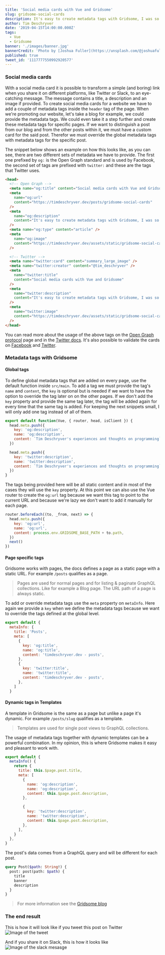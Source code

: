 ```yaml
---
title: 'Social media cards with Vue and Gridsome'
slug: gridsome-social-cards
description: It's easy to create metadata tags with Gridsome, I was so happy with it that I wanted to write this post 😃. There is also a page in the docs on how to create metadata tags, but let's translate the theory into a real world example.
author: Tim Deschryver
date: '2019-04-15T14:00:00.000Z'
tags:
  - Vue
  - Gridsome
banner: './images/banner.jpg'
bannerCredit: 'Photo by [Joshua Fuller](https://unsplash.com/@joshuafuller) on [Unsplash](https://unsplash.com)'
published: true
tweet_id: '1117777550992920577'
---
```


### Social media cards

With a social media card it is possible to transform a simple (and boring) link when you share it on different platforms, like Twitter or Slack, to an eye-catching message. The message contains a title, a description and an image if provided. To create social media cards for a website we have to add a couple of metadata tags inside the `header` tag of the page. When we're promoting our website, let's take a blog for example, we could provide the metadata tags. We could even take it a step further and create these metadata tags for specific pages. If we want to distinguish a post from our blog and from the other posts within it, we must have a custom card for the said post. Therefor we must override the global metadata tags with metadata tags for the specific post.

The snippet below shows an example on how this looks like, as you can see, there are two different sets of metadata we have to provide. The first one prefixed by `og:` is the Open Graph standard and is used by Facebook, the second set of tags are prefixed with `twitter:` and these are the tags that Twitter uses.

```html
<head>
  <!-- Open Graph -->
  <meta name="og:title" content="Social media cards with Vue and Gridsome" />
  <meta
    name="og:url"
    content="https://timdeschryver.dev/posts/gridsome-social-cards"
  />
  <meta
    name="og:description"
    content="It's easy to create metadata tags with Gridsome, I was so happy with it that I wanted to write this post 😃. There is also a page in the docs on how to create metadata tags, but let's translate the theory into a real world example."
  />
  <meta name="og:type" content="article" />
  <meta
    name="og:image"
    content="https://timdeschryver.dev/assets/static/gridsome-social-cards-banner.jpg"
  />

  <!-- Twitter -->
  <meta name="twitter:card" content="summary_large_image" />
  <meta name="twitter:creator" content="@tim_deschryver" />
  <meta
    name="twitter:title"
    content="Social media cards with Vue and Gridsome"
  />
  <meta
    name="twitter:description"
    content="It's easy to create metadata tags with Gridsome, I was so happy with it that I wanted to write this post 😃. There is also a page in the docs on how to create metadata tags, but let's translate the theory into a real world example."
  />
  <meta
    name="twitter:image"
    content="https://timdeschryver.dev/assets/static/gridsome-social-cards-banner.jpg"
  />
</head>
```

You can read more about the usage of the above tags on the [Open Graph protocol](http://ogp.me/) page and in the [Twitter docs](https://developer.twitter.com/en/docs/tweets/optimize-with-cards/guides/getting-started.html). It's also possible to validate the cards on [Facebook](https://developers.facebook.com/tools/debug/sharing/) and [Twitter](https://cards-dev.twitter.com/validator).

### Metadata tags with Gridsome

#### Global tags

To define global metadata tags that are added on every page, use the default function inside `src/main`. To add a tag we must provide the tag's `name` and `content`, the `key` is optional but is needed if we want to have the option to override the tag later on on the other pages. If we don't add the `key` property and provide the same tag later, the tag will be added again for every time that the same tag is added. For keeping the next snippets small, I will only add one tag instead of all of them.

```js
export default function(Vue, { router, head, isClient }) {
  head.meta.push({
    key: 'og:description',
    name: 'og:description',
    content: `Tim Deschryver's experiences and thoughts on programming`,
  })

  head.meta.push({
    key: 'twitter:description',
    name: 'twitter:description',
    content: `Tim Deschryver's experiences and thoughts on programming`,
  })
}
```

The tags being provided here will be all static content and in most of the cases they will use the `key` property. At this point we can also use the Vue router to create the `og:url` tag because we want this tag to point to the current URL and because we're lazy we don't want to add it manually for each page.

```js
router.beforeEach((to, _from, next) => {
  head.meta.push({
    key: 'og:url',
    name: 'og:url',
    content: process.env.GRIDSOME_BASE_PATH + to.path,
  })
  next()
})
```

#### Page specific tags

Gridsome works with pages, the docs defines a page as a static page with a static URL. For example `/posts` qualifies as a page.

> Pages are used for normal pages and for listing & paginate GraphQL collections. Like for example a Blog page. The URL path of a page is always static.

To add or override metadata tags use the `meta` property on `metaInfo`. Here again we provide a `key` when we define the metadata tags because we want to override the tags defined at the global level.

```js
export default {
  metaInfo: {
    title: 'Posts',
    meta: [
      {
        key: 'og:title',
        name: 'og:title',
        content: 'timdeschryver.dev - posts',
      },
      {
        key: 'twitter:title',
        name: 'twitter:title',
        content: 'timdeschryver.dev - posts',
      },
    ]
  }
```

#### Dynamic tags in Templates

A template in Gridsome is the same as a page but unlike a page it's dynamic. For example `/posts/slug` qualifies as a template.

> Templates are used for single post views to GraphQL collections.

The usage of metadata tags together with dynamic templates can be a powerful combination. In my opinion, this is where Gridsome makes it easy and pleasant to work with.

```js
export default {
  metaInfo() {
    return {
      title: this.$page.post.title,
      meta: [
        {
          name: 'og:description',
          name: 'og:description',
          content: this.$page.post.description,
        },

        {
          key: 'twitter:description',
          name: 'twitter:description',
          content: this.$page.post.description,
        },
      ],
    }
  },
}
```

The post's data comes from a GraphQL query and will be different for each post.

```graphql
query Post($path: String!) {
  post: post(path: $path) {
    title
    banner
    description
  }
}
```

> For more information see the [Gridsome blog](https://gridsome.org/docs/head)

### The end result

This is how it will look like if you tweet this post on Twitter ![Image of the tweet](./images/tweet.png)

And if you share it on Slack, this is how it looks like ![Image of the slack mesasge](./images/slack.png)
